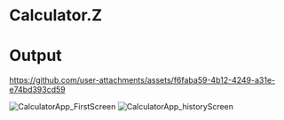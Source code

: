 # Calculator.Z

# Output 


https://github.com/user-attachments/assets/f6faba59-4b12-4249-a31e-e74bd393cd59

![CalculatorApp_FirstScreen](https://github.com/user-attachments/assets/c2956844-8277-4073-9f2c-f71f6b00a2b9)
![CalculatorApp_historyScreen](https://github.com/user-attachments/assets/c55e48b8-f4bc-4a3a-bddb-d4b163431ff0)
